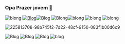 ### Opa Prazer jovem 🚀
![blong](https://user-images.githubusercontent.com/74038190/212257468-1e9a91f1-b626-4baa-b15d-5c385dfa7ed2.gif)
[![Blog](https://img.shields.io/badge/Gmail-D14836?style=for-the-badge&logo=gmail&logoColor=white)](luciano.f.desiderio@gmail.com)![Blog](https://img.shields.io/badge/LinkedIn-0077B5?style=for-the-badge&logo=linkedin&logoColor=white(https://www.linkedin.com/in/luciano-desidério-301a1324a/))
![Blong](https://camo.githubusercontent.com/b8fead6533e883d4bcc925eaa028c9815dd19d911ea5ed1b9ce8107faacfbafb/68747470733a2f2f63756c746f667468657061727479706172726f742e636f6d2f706172726f74732f68642f6465616c7769746869746e6f77706172726f742e676966)![blong](https://camo.githubusercontent.com/4419ec99dbb0ed32a01388fb8f07855a6b5d0a02961d0f408bfa1e98211c32d8/68747470733a2f2f63756c746f667468657061727479706172726f742e636f6d2f706172726f74732f666978706172726f742e676966)
![blong](https://camo.githubusercontent.com/a413c40b7ad723cb37bcd4f0d736c460effe8ea1de1fa635f9820ea68331bd62/68747470733a2f2f63756c746f667468657061727479706172726f742e636f6d2f706172726f74732f68642f736369656e6365706172726f742e676966)
![blong](https://camo.githubusercontent.com/5d2696e702d1ad0d9cacc56a44d069df589a7bf98e0d5d0a1cd9e26100ab495a/68747470733a2f2f63756c746f667468657061727479706172726f742e636f6d2f706172726f74732f68642f696c6c756d696e617469706172726f742e676966)

</span>

![225813708-98b745f2-7d22-48cf-9150-083f1b00d6c9](https://github.com/luluciano-desiderio/luluciano-desiderio/assets/160436033/e15ab8c4-80f5-4f80-8ffc-bde93952c8bd)
   

![Blog](https://user-images.githubusercontent.com/74038190/212257454-16e3712e-945a-4ca2-b238-408ad0bf87e6.gif) ![Blog](https://user-images.githubusercontent.com/74038190/212257472-08e52665-c503-4bd9-aa20-f5a4dae769b5.gif) ![Blog](https://user-images.githubusercontent.com/74038190/212257467-871d32b7-e401-42e8-a166-fcfd7baa4c6b.gif)  ![blog](https://user-images.githubusercontent.com/74038190/212751818-13da6fd2-27ca-45c4-9c64-3940ccfa6fd3.gif)



